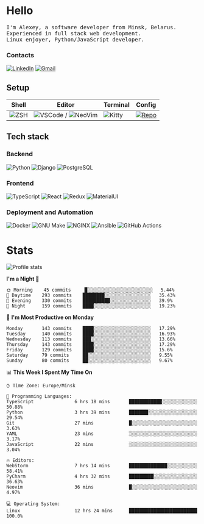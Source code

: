 # Hello

<p>
    <samp>
        I'm Alexey, a software developer from Minsk, Belarus.
        <br>
	Experienced in full stack web development.
	<br>
	Linux enjoyer, Python/JavaScript developer.
    </samp>
</p>

### Contacts

[![LinkedIn](https://img.icons8.com/fluency/48/000000/linkedin.png)](https://www.linkedin.com/in/dhvcc/)
[![Gmail](https://img.icons8.com/fluency/48/000000/gmail-new.png)](mailto:alexey.artishevskiy@gmail.com)

## Setup

| Shell | Editor | Terminal | Config |
|-------|--------|----------|--------|
| ![ZSH](https://img.shields.io/badge/-ZSH-000000?style=flat&logo=GNU-Bash) | ![VSCode](https://img.shields.io/badge/-VSCode-000000?style=flat&logo=Visual-Studio-Code&logoColor=0066b8) / ![NeoVim](https://img.shields.io/badge/-NeoVim-000000?style=flat&logo=Neovim) | ![Kitty](https://img.shields.io/badge/-Kitty-000000?style=flat&logo=Windows-Terminal) | [![Repo](https://img.shields.io/badge/-Repo-000000?style=flat&logo=Github)](https://github.com/dhvcc/configs)


## Tech stack

### Backend

![Python](https://img.shields.io/badge/-Python-black?style=flat&logo=Python&logoColor=FFE17E)
![Django](https://img.shields.io/badge/-Django-black?style=flat&logo=Django&logoColor=20AA76)
![PostgreSQL](https://img.shields.io/badge/-PostgreSQL-black?style=flat&logo=PostgreSQL)

### Frontend

![TypeScript](https://img.shields.io/badge/-TypeScript-black?style=flat&logo=TypeScript)
![React](https://img.shields.io/badge/-React-black?style=flat&logo=React)
![Redux](https://img.shields.io/badge/-Redux-black?style=flat&logo=Redux&logoColor=764ABC)
![MaterialUI](https://img.shields.io/badge/-MaterialUI-black?style=flat&logo=MUI&logoColor=9170c2)

### Deployment and Automation

![Docker](https://img.shields.io/badge/-Docker-black?style=flat&logo=Docker)
![GNU Make](https://img.shields.io/badge/-GNU%20Make-black?style=flat&logo=GNU)
![NGINX](https://img.shields.io/badge/-NGINX-black?style=flat&logo=NGINX&logoColor=009639)
![Ansible](https://img.shields.io/badge/-Ansible-black?style=flat&logo=Ansible)
![GitHub Actions](https://img.shields.io/badge/-GitHub%20Actions-black?style=flat&logo=GitHub-Actions)

# Stats

![Profile stats](https://github-readme-stats.dhvcc.vercel.app/api?username=dhvcc&hide_title=true&show_icons=true&count_private=true&theme=react&hide_border=true)

<!--START_SECTION:waka-->
**I'm a Night 🦉** 

```text
🌞 Morning    45 commits     █░░░░░░░░░░░░░░░░░░░░░░░░   5.44% 
🌆 Daytime    293 commits    ████████░░░░░░░░░░░░░░░░░   35.43% 
🌃 Evening    330 commits    ██████████░░░░░░░░░░░░░░░   39.9% 
🌙 Night      159 commits    ████░░░░░░░░░░░░░░░░░░░░░   19.23%

```
📅 **I'm Most Productive on Monday** 

```text
Monday       143 commits    ████░░░░░░░░░░░░░░░░░░░░░   17.29% 
Tuesday      140 commits    ████░░░░░░░░░░░░░░░░░░░░░   16.93% 
Wednesday    113 commits    ███░░░░░░░░░░░░░░░░░░░░░░   13.66% 
Thursday     143 commits    ████░░░░░░░░░░░░░░░░░░░░░   17.29% 
Friday       129 commits    ████░░░░░░░░░░░░░░░░░░░░░   15.6% 
Saturday     79 commits     ██░░░░░░░░░░░░░░░░░░░░░░░   9.55% 
Sunday       80 commits     ██░░░░░░░░░░░░░░░░░░░░░░░   9.67%

```


📊 **This Week I Spent My Time On** 

```text
⌚︎ Time Zone: Europe/Minsk

💬 Programming Languages: 
TypeScript               6 hrs 18 mins       ████████████░░░░░░░░░░░░░   50.88% 
Python                   3 hrs 39 mins       ███████░░░░░░░░░░░░░░░░░░   29.54% 
Git                      27 mins             █░░░░░░░░░░░░░░░░░░░░░░░░   3.63% 
YAML                     23 mins             ░░░░░░░░░░░░░░░░░░░░░░░░░   3.17% 
JavaScript               22 mins             ░░░░░░░░░░░░░░░░░░░░░░░░░   3.04%

🔥 Editors: 
WebStorm                 7 hrs 14 mins       ██████████████░░░░░░░░░░░   58.41% 
PyCharm                  4 hrs 32 mins       █████████░░░░░░░░░░░░░░░░   36.63% 
Neovim                   36 mins             █░░░░░░░░░░░░░░░░░░░░░░░░   4.97%

💻 Operating System: 
Linux                    12 hrs 24 mins      █████████████████████████   100.0%

```


<!--END_SECTION:waka-->
